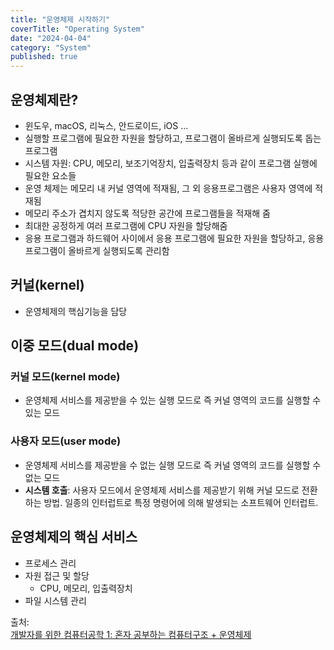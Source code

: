 ```yaml
---
title: "운영체제 시작하기"
coverTitle: "Operating System"
date: "2024-04-04"
category: "System"
published: true
---
```


## 운영체제란?

- 윈도우, macOS, 리눅스, 안드로이드, iOS ...
- 실행할 프로그램에 필요한 자원을 할당하고, 프로그램이 올바르게 실행되도록 돕는 프로그램
- 시스템 자원: CPU, 메모리, 보조기억장치, 입출력장치 등과 같이 프로그램 실행에 필요한 요소들
- 운영 체제는 메모리 내 커널 영역에 적재됨, 그 외 응용프로그램은 사용자 영역에 적재됨
- 메모리 주소가 겹치지 않도록 적당한 공간에 프로그램들을 적재해 줌
- 최대한 공정하게 여러 프로그램에 CPU 자원을 할당해줌
- 응용 프로그램과 하드웨어 사이에서 응용 프로그램에 필요한 자원을 할당하고, 응용프로그램이 올바르게 실행되도록 관리함

## 커널(kernel)

- 운영체제의 핵심기능을 담당

## 이중 모드(dual mode)

### 커널 모드(kernel mode)

- 운영체제 서비스를 제공받을 수 있는 실행 모드로 즉 커널 영역의 코드를 실행할 수 있는 모드

### 사용자 모드(user mode)

- 운영체제 서비스를 제공받을 수 없는 실행 모드로 즉 커널 영역의 코드를 실행할 수 없는 모드
- **시스템 호출**: 사용자 모드에서 운영체제 서비스를 제공받기 위해 커널 모드로 전환하는 방법. 일종의 인터럽트로 특정 명령어에 의해 발생되는 소프트웨어 인터럽트.

## 운영체제의 핵심 서비스

- 프로세스 관리
- 자원 접근 및 할당
  - CPU, 메모리, 입출력장치
- 파일 시스템 관리

출처:  
[개발자를 위한 컴퓨터공학 1: 혼자 공부하는 컴퓨터구조 + 운영체제](https://www.inflearn.com/course/%ED%98%BC%EC%9E%90-%EA%B3%B5%EB%B6%80%ED%95%98%EB%8A%94-%EC%BB%B4%ED%93%A8%ED%84%B0%EA%B5%AC%EC%A1%B0-%EC%9A%B4%EC%98%81%EC%B2%B4%EC%A0%9C)
